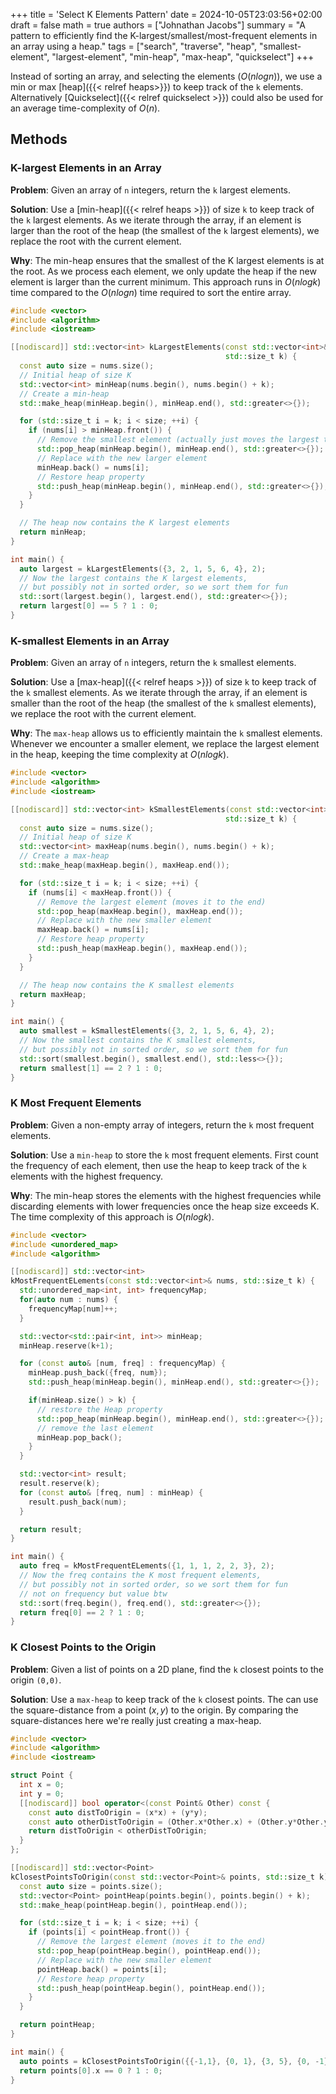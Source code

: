 +++
title = 'Select K Elements Pattern'
date = 2024-10-05T23:03:56+02:00
draft = false
math = true
authors = ["Johnathan Jacobs"]
summary = "A pattern to efficiently find the K-largest/smallest/most-frequent elements in an array using a heap."
tags = ["search", "traverse", "heap", "smallest-element", "largest-element", "min-heap", "max-heap", "quickselect"]
+++

Instead of sorting an array, and selecting the elements ($O(nlogn)$),
we use a min or max [heap]({{< relref heaps>}}) to keep track of the `k` elements.
Alternatively [Quickselect]({{< relref quickselect >}}) could also be used for an average time-complexity of $O(n)$.

## Methods

### K-largest Elements in an Array

**Problem**: Given an array of `n` integers, return the `k` largest elements.

**Solution**: Use a [min-heap]({{< relref heaps >}}) of size `k` to keep track of
the `k` largest elements. As we iterate through the array, if an element is
larger than the root of the heap (the smallest of the `k` largest elements),
we replace the root with the current element.

**Why**: The min-heap ensures that the smallest of the K largest elements
is at the root. As we process each element, we only update the heap if the
new element is larger than the current minimum. This approach runs in $O(n log k)$
time compared to the $O(nlogn)$ time required to sort the entire array.

```cpp
#include <vector>
#include <algorithm>
#include <iostream>

[[nodiscard]] std::vector<int> kLargestElements(const std::vector<int>& nums,
                                                std::size_t k) {
  const auto size = nums.size();
  // Initial heap of size K
  std::vector<int> minHeap(nums.begin(), nums.begin() + k);
  // Create a min-heap
  std::make_heap(minHeap.begin(), minHeap.end(), std::greater<>{});

  for (std::size_t i = k; i < size; ++i) {
    if (nums[i] > minHeap.front()) {
      // Remove the smallest element (actually just moves the largest to the end)
      std::pop_heap(minHeap.begin(), minHeap.end(), std::greater<>{});
      // Replace with the new larger element
      minHeap.back() = nums[i];
      // Restore heap property
      std::push_heap(minHeap.begin(), minHeap.end(), std::greater<>{});
    }
  }

  // The heap now contains the K largest elements
  return minHeap;
}

int main() {
  auto largest = kLargestElements({3, 2, 1, 5, 6, 4}, 2);
  // Now the largest contains the K largest elements,
  // but possibly not in sorted order, so we sort them for fun
  std::sort(largest.begin(), largest.end(), std::greater<>{});
  return largest[0] == 5 ? 1 : 0;
}

```

### K-smallest Elements in an Array

**Problem**: Given an array of `n` integers, return the `k` smallest elements.

**Solution**: Use a [max-heap]({{< relref heaps >}}) of size `k` to keep track of
the `k` smallest elements. As we iterate through the array, if an element is
smaller than the root of the heap (the smallest of the `k` smallest elements),
we replace the root with the current element.

**Why**: The `max-heap` allows us to efficiently maintain the `k` smallest
elements. Whenever we encounter a smaller element, we replace the largest
element in the heap, keeping the time complexity at $O(n log k)$.

```cpp
#include <vector>
#include <algorithm>
#include <iostream>

[[nodiscard]] std::vector<int> kSmallestElements(const std::vector<int>& nums,
                                                std::size_t k) {
  const auto size = nums.size();
  // Initial heap of size K
  std::vector<int> maxHeap(nums.begin(), nums.begin() + k);
  // Create a max-heap
  std::make_heap(maxHeap.begin(), maxHeap.end());

  for (std::size_t i = k; i < size; ++i) {
    if (nums[i] < maxHeap.front()) {
      // Remove the largest element (moves it to the end)
      std::pop_heap(maxHeap.begin(), maxHeap.end());
      // Replace with the new smaller element
      maxHeap.back() = nums[i];
      // Restore heap property
      std::push_heap(maxHeap.begin(), maxHeap.end());
    }
  }

  // The heap now contains the K smallest elements
  return maxHeap;
}

int main() {
  auto smallest = kSmallestElements({3, 2, 1, 5, 6, 4}, 2);
  // Now the smallest contains the K smallest elements,
  // but possibly not in sorted order, so we sort them for fun
  std::sort(smallest.begin(), smallest.end(), std::less<>{});
  return smallest[1] == 2 ? 1 : 0;
}
```

### K Most Frequent Elements

**Problem**: Given a non-empty array of integers, return the `k` most frequent
elements.

**Solution**: Use a `min-heap` to store the `k` most frequent elements.
First count the frequency of each element, then use the heap to keep
track of the `k` elements with the highest frequency.

**Why**: The min-heap stores the elements with the highest frequencies while
discarding elements with lower frequencies once the heap size exceeds K.
The time complexity of this approach is $O(n log k)$.

```cpp
#include <vector>
#include <unordered_map>
#include <algorithm>

[[nodiscard]] std::vector<int>
kMostFrequentELements(const std::vector<int>& nums, std::size_t k) {
  std::unordered_map<int, int> frequencyMap;
  for(auto num : nums) {
    frequencyMap[num]++;
  }

  std::vector<std::pair<int, int>> minHeap;
  minHeap.reserve(k+1);

  for (const auto& [num, freq] : frequencyMap) {
    minHeap.push_back({freq, num});
    std::push_heap(minHeap.begin(), minHeap.end(), std::greater<>{});

    if(minHeap.size() > k) {
      // restore the Heap property
      std::pop_heap(minHeap.begin(), minHeap.end(), std::greater<>{});
      // remove the last element
      minHeap.pop_back();
    }
  }

  std::vector<int> result;
  result.reserve(k);
  for (const auto& [freq, num] : minHeap) {
    result.push_back(num);
  }

  return result;
}

int main() {
  auto freq = kMostFrequentELements({1, 1, 1, 2, 2, 3}, 2);
  // Now the freq contains the K most frequent elements,
  // but possibly not in sorted order, so we sort them for fun
  // not on frequency but value btw
  std::sort(freq.begin(), freq.end(), std::greater<>{});
  return freq[0] == 2 ? 1 : 0;
}
```

### K Closest Points to the Origin

**Problem**: Given a list of points on a 2D plane, find the `k` closest points
to the origin `(0,0)`.

**Solution**: Use a `max-heap` to keep track of the `k` closest points.
The can use the square-distance from a point $(x,y)$ to the origin.
By comparing the square-distances here we're really just creating a max-heap.

```cpp
#include <vector>
#include <algorithm>
#include <iostream>

struct Point {
  int x = 0;
  int y = 0;
  [[nodiscard]] bool operator<(const Point& Other) const {
    const auto distToOrigin = (x*x) + (y*y);
    const auto otherDistToOrigin = (Other.x*Other.x) + (Other.y*Other.y);
    return distToOrigin < otherDistToOrigin;
  }
};

[[nodiscard]] std::vector<Point>
kClosestPointsToOrigin(const std::vector<Point>& points, std::size_t k) {
  const auto size = points.size();
  std::vector<Point> pointHeap(points.begin(), points.begin() + k);
  std::make_heap(pointHeap.begin(), pointHeap.end());

  for (std::size_t i = k; i < size; ++i) {
    if (points[i] < pointHeap.front()) {
      // Remove the largest element (moves it to the end)
      std::pop_heap(pointHeap.begin(), pointHeap.end());
      // Replace with the new smaller element
      pointHeap.back() = points[i];
      // Restore heap property
      std::push_heap(pointHeap.begin(), pointHeap.end());
    }
  }

  return pointHeap;
}

int main() {
  auto points = kClosestPointsToOrigin({{-1,1}, {0, 1}, {3, 5}, {0, -1}}, 2);
  return points[0].x == 0 ? 1 : 0;
}
```
